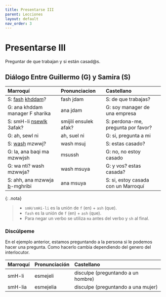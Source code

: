 ```yaml
---
title: Presentarse III
parent: Lecciones
layout: default
nav_order: 3
---
```


# Presentarse III

Preguntar de que trabajan y si están casad@s.

## Diálogo Entre Guillermo (G) y Samira (S)

| Marroquí                                                     | Pronunciacion         | Castellano                          |
|:-------------------------------------------------------------|:----------------------|:------------------------------------|
| S: [fash](../preguntas/de-que) [khddam](../verbos/trabajar)? | fash jdam             | S: de que trabajas?                 |
| G: ana khddam manager F sharika                              | ana jdam              | G: soy manager de una empresa       |
| S: smH-li [nsewlk](../verbos/preguntar) 3afak?               | smijilí ensulek afak? | S: perdona-me, pregunta por favor?  |
| G: ah, sewl ni                                               | ah, suel ni           | G: si, pregunta a mi                |
| S: [wash](../preguntas/acaso) mzwwj?                         | wash msuj             | S: estas casado?                    |
| G: la, ana baqi ma mzwwjsh                                   | msussh                | G: no, no estoy casado              |
| G: wa nti? wash mzwwja?                                      | wash msuya            | G: y vos? estas casada?             |
| S: ahh, ana mzwwja [b](../vocabulario/preposiciones)-mghribi | ana msuya             | S: si, estoy casada con un Marroquí |


{: .nota}
> - `smH/smHi-li` es la unión de `f` (en) + `ash` (que).
> - `fash` es la unión de `f` (en) + `ash` (que).
> - Para negar un verbo se utiliza `ma` antes del verbo y `sh` al final.


### Discúlpeme  
En el ejemplo anterior, estamos preguntando a la persona si le podemos hacer una pregunta. Como hacerlo cambia dependiendo del genero del interlocutor.

| Marroquí | Pronunciación | Castellano                         |
|:---------|:--------------|:-----------------------------------|
| smH-li   | esmejeli      | disculpe (preguntando a un hombre) |
| smH-lia  | esmejelia     | disculpe (preguntando a una mujer) |
